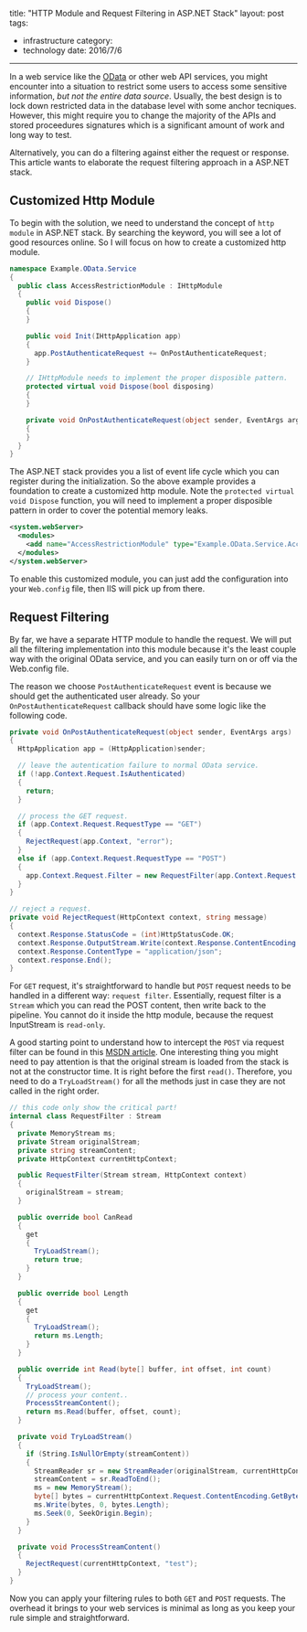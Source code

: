title: "HTTP Module and Request Filtering in ASP.NET Stack"
layout: post
tags:
- infrastructure
category:
- technology
date: 2016/7/6
---

In a web service like the [OData][1] or other web API services, you might encounter into a situation to restrict some users to access some sensitive information, _but not the entire data source_. Usually, the best design is to lock down restricted data in the database level with some anchor tecniques. However, this might require you to change the majority of the APIs and stored proceedures signatures which is a significant amount of work and long way to test.

Alternatively, you can do a filtering against either the request or response. This article wants to elaborate the request filtering approach in a ASP.NET stack.

## Customized Http Module

To begin with the solution, we need to understand the concept of `http module` in ASP.NET stack. By searching the keyword, you will see a lot of good resources online. So I will focus on how to create a customized http module.

```csharp
namespace Example.OData.Service
{
  public class AccessRestrictionModule : IHttpModule
  {
    public void Dispose()
    {
    }

    public void Init(IHttpApplication app)
    {
      app.PostAuthenticateRequest += OnPostAuthenticateRequest;
    }

    // IHttpModule needs to implement the proper disposible pattern.
    protected virtual void Dispose(bool disposing)
    {
    }

    private void OnPostAuthenticateRequest(object sender, EventArgs args)
    {
    }
  }
}
```

The ASP.NET stack provides you a list of event life cycle which you can register during the initialization. So the above example provides a foundation to create a customized http module. Note the `protected virtual void Dispose` function, you will need to implement a proper disposible pattern in order to cover the potential memory leaks.

```xml
<system.webServer>
  <modules>
    <add name="AccessRestrictionModule" type="Example.OData.Service.AccessRestrictionModule" />
  </modules>
</system.webServer>
```

To enable this customized module, you can just add the configuration into your `Web.config` file, then IIS will pick up from there.

## Request Filtering

By far, we have a separate HTTP module to handle the request. We will put all the filtering implementation into this module because it's the least couple way with the original OData service, and you can easily turn on or off via the Web.config file.

The reason we choose `PostAuthenticateRequest` event is because we should get the authenticated user already. So your `OnPostAuthenticateRequest` callback should have some logic like the following code.

```csharp
private void OnPostAuthenticateRequest(object sender, EventArgs args)
{
  HttpApplication app = (HttpApplication)sender;

  // leave the autentication failure to normal OData service.
  if (!app.Context.Request.IsAuthenticated)
  {
    return;
  }

  // process the GET request.
  if (app.Context.Request.RequestType == "GET")
  {
    RejectRequest(app.Context, "error");
  }
  else if (app.Context.Request.RequestType == "POST")
  {
    app.Context.Request.Filter = new RequestFilter(app.Context.Request.Filter, app.Context);
  }
}

// reject a request.
private void RejectRequest(HttpContext context, string message)
{
  context.Response.StatusCode = (int)HttpStatusCode.OK;
  context.Response.OutputStream.Write(context.Response.ContentEncoding.GetBytes(message), 0, context.Response.ContentEncoding.GetByteCount(message));
  context.Response.ContentType = "application/json";
  context.response.End();
}
```

For `GET` request, it's straightforward to handle but `POST` request needs to be handled in a different way: `request filter`. Essentially, request filter is a `Stream` which you can read the POST content, then write back to the pipeline. You cannot do it inside the http module, because the request InputStream is `read-only`.

A good starting point to understand how to intercept the `POST` via request filter can be found in this [MSDN article][2]. One interesting thing you might need to pay attention is that the original stream is loaded from the stack is not at the constructor time. It is right before the first `read()`. Therefore, you need to do a `TryLoadStream()` for all the methods just in case they are not called in the right order.

```csharp
// this code only show the critical part!
internal class RequestFilter : Stream
{
  private MemoryStream ms;
  private Stream originalStream;
  private string streamContent;
  private HttpContext currentHttpContext;

  public RequestFilter(Stream stream, HttpContext context)
  {
    originalStream = stream;
  }

  public override bool CanRead
  {
    get
    {
      TryLoadStream();
      return true;
    }
  }

  public override bool Length
  {
    get
    {
      TryLoadStream();
      return ms.Length;
    }
  }

  public override int Read(byte[] buffer, int offset, int count)
  {
    TryLoadStream();
    // process your content..
    ProcessStreamContent();
    return ms.Read(buffer, offset, count);
  }

  private void TryLoadStream()
  {
    if (String.IsNullOrEmpty(streamContent))
    {
      StreamReader sr = new StreamReader(originalStream, currentHttpContext.Request.ContentEncoding);
      streamContent = sr.ReadToEnd();
      ms = new MemoryStream();
      byte[] bytes = currentHttpContext.Request.ContentEncoding.GetBytes(streamContent);
      ms.Write(bytes, 0, bytes.Length);
      ms.Seek(0, SeekOrigin.Begin);
    }
  }

  private void ProcessStreamContent()
  {
    RejectRequest(currentHttpContext, "test");
  }
}
```

Now you can apply your filtering rules to both `GET` and `POST` requests. The overhead it brings to your web services is minimal as long as you keep your rule simple and straightforward.

[1]: http://www.odata.org/
[2]: https://msdn.microsoft.com/en-us/library/system.web.httprequest.filter(v=vs.110).aspx
